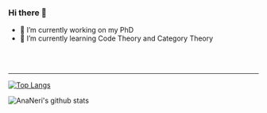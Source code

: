 ### Hi there 👋

<!--
**AnaNeri/AnaNeri** is a ✨ _special_ ✨ repository because its `README.md` (this file) appears on your GitHub profile.

Here are some ideas to get you started:
-->

- 🔭 I’m currently working on my PhD
- 🌱 I’m currently learning Code Theory and Category Theory

<!---
- 💬 Ask me about Qiskit
- 👯 I’m looking to collaborate on ...
- 🤔 I’m looking for help with ...
- 📫 How to reach me: 
- 😄 Pronouns: ...
- ⚡ Fun fact: ...
--->

<br />
<br />

---
[![Top Langs](https://github-readme-stats.vercel.app/api/top-langs/?username=AnaNeri&layout=compact&bg_color=30,ffffff,99ccff)](https://github.com/AnaNeri/github-readme-stats)

![AnaNeri's github stats](https://github-readme-stats.vercel.app/api?username=AnaNeri&count_private=true&show_icons=true&hide=issues,prs&bg_color=30,ffffff,99ccff)
